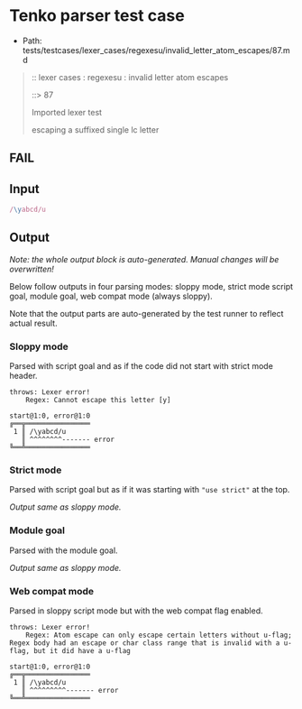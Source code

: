 # Tenko parser test case

- Path: tests/testcases/lexer_cases/regexesu/invalid_letter_atom_escapes/87.md

> :: lexer cases : regexesu : invalid letter atom escapes
>
> ::> 87
>
> Imported lexer test
>
> escaping a suffixed single lc letter

## FAIL

## Input

`````js
/\yabcd/u
`````

## Output

_Note: the whole output block is auto-generated. Manual changes will be overwritten!_

Below follow outputs in four parsing modes: sloppy mode, strict mode script goal, module goal, web compat mode (always sloppy).

Note that the output parts are auto-generated by the test runner to reflect actual result.

### Sloppy mode

Parsed with script goal and as if the code did not start with strict mode header.

`````
throws: Lexer error!
    Regex: Cannot escape this letter [y]

start@1:0, error@1:0
╔══╦════════════════
 1 ║ /\yabcd/u
   ║ ^^^^^^^^------- error
╚══╩════════════════

`````

### Strict mode

Parsed with script goal but as if it was starting with `"use strict"` at the top.

_Output same as sloppy mode._

### Module goal

Parsed with the module goal.

_Output same as sloppy mode._

### Web compat mode

Parsed in sloppy script mode but with the web compat flag enabled.

`````
throws: Lexer error!
    Regex: Atom escape can only escape certain letters without u-flag; Regex body had an escape or char class range that is invalid with a u-flag, but it did have a u-flag

start@1:0, error@1:0
╔══╦════════════════
 1 ║ /\yabcd/u
   ║ ^^^^^^^^^------- error
╚══╩════════════════

`````

